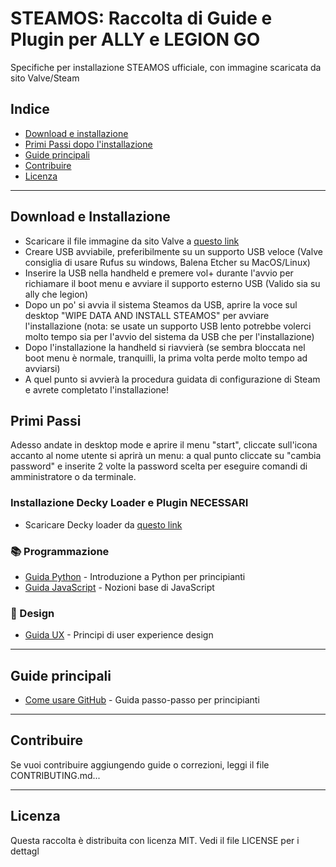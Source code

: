 # STEAMOS: Raccolta di Guide e Plugin per ALLY e LEGION GO
Specifiche per installazione STEAMOS ufficiale, con immagine scaricata da sito Valve/Steam

## Indice
- [Download e installazione](#download-e-installazione)
- [Primi Passi dopo l'installazione](#primi-passi)
- [Guide principali](#guide-principali)
- [Contribuire](#contribuire)
- [Licenza](#licenza)

---

## Download e Installazione

- Scaricare il file immagine da sito Valve a [questo link](https://store.steampowered.com/steamos/download/?ver=steamdeck&snr=100601___)
- Creare USB avviabile, preferibilmente su un supporto USB veloce (Valve consiglia di usare Rufus su windows, Balena Etcher su MacOS/Linux)
- Inserire la USB nella handheld e premere vol+ durante l'avvio per richiamare il boot menu e avviare il supporto esterno USB (Valido sia su ally che legion)
- Dopo un po' si avvia il sistema Steamos da USB, aprire la voce sul desktop "WIPE DATA AND INSTALL STEAMOS" per avviare l'installazione (nota: se usate un supporto USB lento potrebbe volerci molto tempo sia per l'avvio del sistema da USB che per l'installazione)
- Dopo l'installazione la handheld si riavvierà (se sembra bloccata nel boot menu è normale, tranquilli, la prima volta perde molto tempo ad avviarsi)
- A quel punto si avvierà la procedura guidata di configurazione di Steam e avrete completato l'installazione!


## Primi Passi

Adesso andate in desktop mode e aprire il menu "start", cliccate sull'icona accanto al nome utente si aprirà un menu: a qual punto cliccate su "cambia password" e inserite 2 volte la password scelta per eseguire comandi di amministratore o da terminale.

### Installazione Decky Loader e Plugin NECESSARI

- Scaricare Decky loader da [questo link](https://decky.xyz/) 

### 📚 Programmazione
- [Guida Python](https://esempio.com/python) - Introduzione a Python per principianti
- [Guida JavaScript](https://esempio.com/js) - Nozioni base di JavaScript

### 🎨 Design
- [Guida UX](https://esempio.com/ux) - Principi di user experience design

---

## Guide principali
- [Come usare GitHub](https://esempio.com/github) - Guida passo-passo per principianti

---

## Contribuire
Se vuoi contribuire aggiungendo guide o correzioni, leggi il file CONTRIBUTING.md...

---

## Licenza
Questa raccolta è distribuita con licenza MIT. Vedi il file LICENSE per i dettagl
